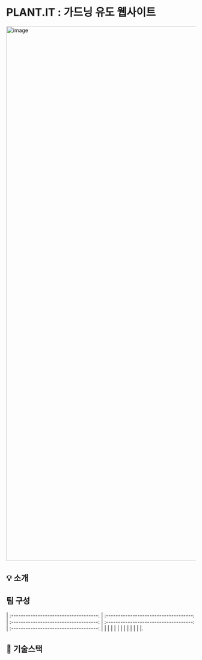 # PLANT.IT : 가드닝 유도 웹사이트 
<img width="1418" alt="image" src="https://user-images.githubusercontent.com/86584041/223015659-e10b33ff-c9de-4448-9b1e-c82141d59d4c.png">


## :bulb: 소개
  
## 팀 구성
| :------------------------------------: | :------------------------------------: | :------------------------------------: | :------------------------------------: | :------------------------------------: |
|                          |                        |                           |                          |                          |
|                          |                        |                           |                          |                          |.  

  
## 🔧 기술스택
